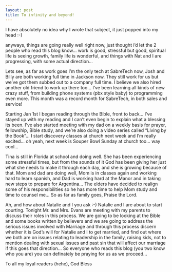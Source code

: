 ```yaml
---
layout: post
title: To infinity and beyond!
---
```


I have absolutely no idea why I wrote that subject, it just popped into
my head :-)

anyways, things are going really well right now, just thought i’d let
the 2 people who read this blog know… work is good, stressful but good,
spiritual life is seeing growth, family life is wonderful, and things
with Nat and I are progressing, with some actual direction…

Lets see, as far as work goes I’m the only tech at SabreTech now, Josh
and Billy are both working full time in Jackson now. They still work for
us but we’ve got them subbed out to a company full time. I believe we
also hired another old friend to work up there too… I’ve been learning
all kinds of new crazy stuff, from building phone systems (pbx style
baby) to programming even more. This month was a record month for
SabreTech, in both sales and service!

Starting Jan 1st I began reading through the Bible, front to back… I’ve
stayed up with my reading and I can’t even begin to explain what a
blessing its been. I’ve also started meeting with my dad on a weekly
basis for prayer, fellowship, Bible study, and we’re also doing a video
series called “Living by the Book”… I start discovery classes at church
next week and I’m really excited… oh yeah, next week is Souper Bowl
Sunday at church too… way cool…

Tina is still in Florida at school and doing well. She has been
experiencing some stressful times, but from the sounds of it God has
been giving her just what she needs to make it through each day, and she
is growing because of that. Mom and dad are doing well, Mom is in
classes again and working hard to learn spanish, and Dad is working hard
at the Manor and in taking new steps to prepare for Argentina… The
elders have decided to realign some of his responsibilities so he has
more time to help Mom study and time to counsel me… So as far as family
goes, Praise the Lord.

Ah, and how about Natalie and I you ask :-) Natalie and I are about to
start courting. Tonight Mr. and Mrs. Evans are meeting with my parents
to discuss their roles in this process. We are going to be looking at
the Bible and some books written by believers and we are going to
address the serious issues involved with Marriage and through this
process discern whether it is God’s will for Natalie and I to get
married, and find out where we both are on issues relating to leadership
in the family, raising kids, not to mention dealing with sexual issues
and past sin that will affect our marriage if this goes that direction…
So everyone who reads this blog (you two know who you are) you can
definately be praying for us as we proceed…

To all my loyal readers (hehe), God Bless
